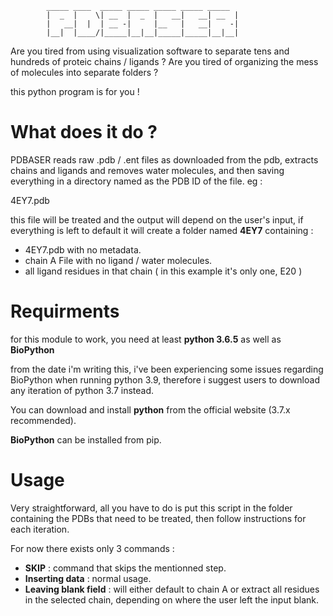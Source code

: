 



                                                    
            _____ ____  _____ _____ _____ _____ _____ 
            |  _  |    \| __  |  _  |   __|   __| __  |
            |   __|  |  | __ -|     |__   |   __|    -|
            |__|  |____/|_____|__|__|_____|_____|__|__|
                                                    



Are you tired from using visualization software to separate tens and hundreds of proteic chains / ligands ?
Are you tired of organizing the mess of molecules into separate folders ?

this python program is for you !


# What does it do ?

PDBASER reads raw .pdb / .ent files as downloaded from the pdb, extracts chains and ligands and removes water molecules, and then saving everything in a directory named as the PDB ID of the file. eg :

4EY7.pdb

this file will be treated and the output will depend on the user's input, if everything is left to default it will create a folder named **4EY7** containing :

- 4EY7.pdb with no metadata.
- chain A File with no ligand / water molecules.
- all ligand residues in that chain ( in this example it's only one, E20 )



# Requirments

for this module to work, you need at least **python 3.6.5** as well as **BioPython**

from the date i'm writing this, i've been experiencing some issues regarding BioPython when running python 3.9, therefore i suggest users to download any iteration of python 3.7 instead.

You can download and install **python** from the official website (3.7.x recommended).

**BioPython** can be installed from pip.

# Usage

Very straightforward, all you have to do is put this script in the folder containing the PDBs that need to be treated, then follow instructions for each iteration.

For now there exists only 3 commands :

- **SKIP** : command that skips the mentionned step.
- **Inserting data** : normal usage.
- **Leaving blank field** : will either default to chain A or extract all residues in the selected chain, depending on where the user left the input blank.

